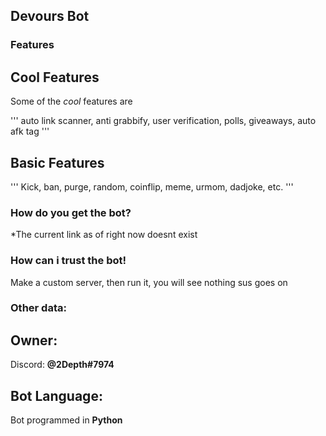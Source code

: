 ## Devours Bot

### Features

## Cool Features
Some of the *cool* features are 

'''
auto link scanner, anti grabbify, user verification, polls, giveaways, auto afk tag
'''

## Basic Features

'''
Kick, ban, purge, random, coinflip, meme, urmom, dadjoke, etc.
'''

### How do you get the bot?

*The current link as of right now doesnt exist

### How can i trust the bot!

Make a custom server, then run it, you will see nothing sus goes on


### Other data:
## Owner:
Discord: **@2Depth#7974**
## Bot Language:
Bot programmed in **Python**
